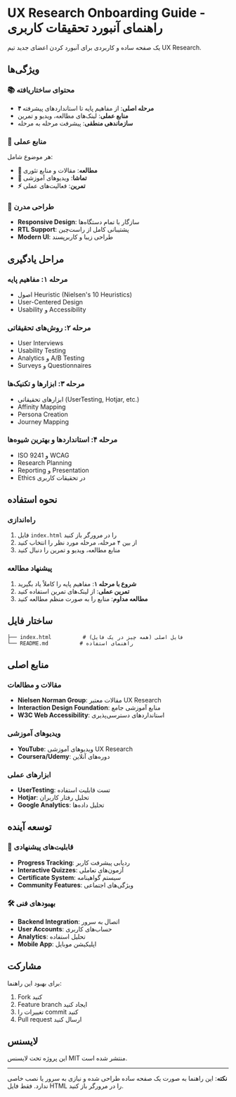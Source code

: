 # UX Research Onboarding Guide - راهنمای آنبورد تحقیقات کاربری

یک صفحه ساده و کاربردی برای آنبورد کردن اعضای جدید تیم UX Research.

## ویژگی‌ها

### 📚 محتوای ساختاریافته
- **۴ مرحله اصلی**: از مفاهیم پایه تا استانداردهای پیشرفته
- **منابع عملی**: لینک‌های مطالعه، ویدیو و تمرین
- **سازماندهی منطقی**: پیشرفت مرحله به مرحله

### 🎯 منابع عملی
هر موضوع شامل:
- **📖 مطالعه**: مقالات و منابع تئوری
- **🎥 تماشا**: ویدیوهای آموزشی
- **⚡ تمرین**: فعالیت‌های عملی

### 🎨 طراحی مدرن
- **Responsive Design**: سازگار با تمام دستگاه‌ها
- **RTL Support**: پشتیبانی کامل از راست‌چین
- **Modern UI**: طراحی زیبا و کاربرپسند

## مراحل یادگیری

### مرحله ۱: مفاهیم پایه
- اصول Heuristic (Nielsen's 10 Heuristics)
- User-Centered Design
- Usability و Accessibility

### مرحله ۲: روش‌های تحقیقاتی
- User Interviews
- Usability Testing
- Analytics و A/B Testing
- Surveys و Questionnaires

### مرحله ۳: ابزارها و تکنیک‌ها
- ابزارهای تحقیقاتی (UserTesting, Hotjar, etc.)
- Affinity Mapping
- Persona Creation
- Journey Mapping

### مرحله ۴: استانداردها و بهترین شیوه‌ها
- ISO 9241 و WCAG
- Research Planning
- Reporting و Presentation
- Ethics در تحقیقات کاربری

## نحوه استفاده

### راه‌اندازی
1. فایل `index.html` را در مرورگر باز کنید
2. از بین ۴ مرحله، مرحله مورد نظر را انتخاب کنید
3. منابع مطالعه، ویدیو و تمرین را دنبال کنید

### پیشنهاد مطالعه
1. **شروع با مرحله ۱**: مفاهیم پایه را کاملاً یاد بگیرید
2. **تمرین عملی**: از لینک‌های تمرین استفاده کنید
3. **مطالعه مداوم**: منابع را به صورت منظم مطالعه کنید

## ساختار فایل

```
├── index.html          # فایل اصلی (همه چیز در یک فایل)
└── README.md          # راهنمای استفاده
```

## منابع اصلی

### مقالات و مطالعات
- **Nielsen Norman Group**: مقالات معتبر UX Research
- **Interaction Design Foundation**: منابع آموزشی جامع
- **W3C Web Accessibility**: استانداردهای دسترسی‌پذیری

### ویدیوهای آموزشی
- **YouTube**: ویدیوهای آموزشی UX Research
- **Coursera/Udemy**: دوره‌های آنلاین

### ابزارهای عملی
- **UserTesting**: تست قابلیت استفاده
- **Hotjar**: تحلیل رفتار کاربران
- **Google Analytics**: تحلیل داده‌ها

## توسعه آینده

### 🔮 قابلیت‌های پیشنهادی
- **Progress Tracking**: ردیابی پیشرفت کاربر
- **Interactive Quizzes**: آزمون‌های تعاملی
- **Certificate System**: سیستم گواهینامه
- **Community Features**: ویژگی‌های اجتماعی

### 🛠️ بهبودهای فنی
- **Backend Integration**: اتصال به سرور
- **User Accounts**: حساب‌های کاربری
- **Analytics**: تحلیل استفاده
- **Mobile App**: اپلیکیشن موبایل

## مشارکت

برای بهبود این راهنما:
1. Fork کنید
2. Feature branch ایجاد کنید
3. تغییرات را commit کنید
4. Pull request ارسال کنید

## لایسنس

این پروژه تحت لایسنس MIT منتشر شده است.

---

**نکته**: این راهنما به صورت یک صفحه ساده طراحی شده و نیازی به سرور یا نصب خاصی ندارد. فقط فایل HTML را در مرورگر باز کنید.